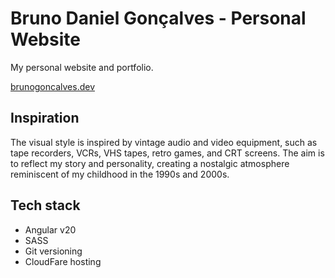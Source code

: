 # Bruno Daniel Gonçalves - Personal Website

My personal website and portfolio.

[brunogoncalves.dev](https://brunogoncalves.dev/)

## Inspiration
The visual style is inspired by vintage audio and video equipment, such as tape recorders, VCRs, VHS tapes, retro games, and CRT screens. The aim is to reflect my story and personality, creating a nostalgic atmosphere reminiscent of my childhood in the 1990s and 2000s.

## Tech stack
- Angular v20
- SASS
- Git versioning
- CloudFare hosting